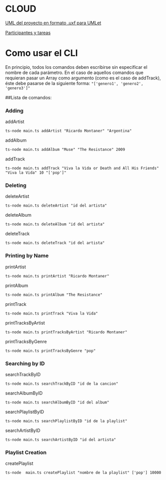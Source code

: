 # CLOUD
[UML del proyecto en formato .uxf para UMLet](https://drive.google.com/open?id=1-2fpGDMqsugofodmgfh4mIQsrTqtYr2h)

[Participantes y tareas](https://docs.google.com/document/d/1oZkZBpJpao1iOtaDj5O7Xel5HWM6COfErh9GmqVyri0)




# Como usar el CLI

En principio, todos los comandos deben escribirse sin especificar el nombre de cada parámetro. En el caso de aquellos comandos que requieran pasar un Array como argumento (como es el caso de addTrack), éste debe pasarse de la siguiente forma: `"['genero1', 'genero2', 'genero3']"`

##Lista de comandos:

### Adding

addArtist

``ts-node main.ts addArtist "Ricardo Montaner" "Argentina"``

addAlbum

`ts-node main.ts addAlbum "Muse" "The Resistance" 2009`

addTrack

``ts-node main.ts addTrack "Viva la Vida or Death and All His Friends​" "Viva la Vida" 10 "['pop']"``

### Deleting

deleteArtist

`ts-node main.ts deleteArtist "id del artista"`

deleteAlbum

`ts-node main.ts deleteAlbum "id del artista"`

deleteTrack

`ts-node main.ts deleteTrack "id del artista"`

### Printing by Name

printArtist

`ts-node main.ts printArtist "Ricardo Montaner"`

printAlbum

`ts-node main.ts printAlbum "The Resistance"`

printTrack

`ts-node main.ts printTrack "Viva la Vida"`

printTracksByArtist

`ts-node main.ts printTracksByArtist "Ricardo Montaner"`

printTracksByGenre

`ts-node main.ts printTracksByGenre "pop"`

### Searching by ID

searchTrackByID

`ts-node main.ts searchTrackByID "id de la cancion"`

searchAlbumByID

`ts-node main.ts searchAlbumByID "id del album"`

searchPlaylistByID

`ts-node main.ts searchPlaylistByID "id de la playlist"`

searchArtistByID

`ts-node main.ts searchArtistByID "id del artista"`

### Playlist Creation

createPlaylist

`ts-node  main.ts createPlaylist "nombre de la playlist" ['pop'] 10000`
